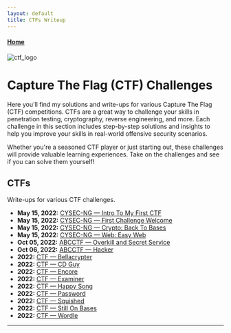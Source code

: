 ```yaml
---
layout: default
title: CTFs Writeup
---
```


<h4 class="mume-header" id="main">
  <a href="https://sonofabot.github.io/">Home</a>&#xA0;&#xA0;&#xA0;
</h4>

![ctf_logo](https://github.com/user-attachments/assets/279360a7-0a08-4388-ae83-77dc171152b6)

# Capture The Flag (CTF) Challenges

Here you'll find my solutions and write-ups for various Capture The Flag (CTF) competitions. CTFs are a great way to challenge your skills in penetration testing, cryptography, reverse engineering, and more. Each challenge in this section includes step-by-step solutions and insights to help you improve your skills in real-world offensive security scenarios.

Whether you're a seasoned CTF player or just starting out, these challenges will provide valuable learning experiences. Take on the challenges and see if you can solve them yourself!

## **CTFs**
Write-ups for various CTF challenges.

- **May 15, 2022:** [CYSEC-NG — Intro To My First CTF](https://sonofabot.github.io/Posts/CTF/CTFs.html)
- **May 15, 2022:** [CYSEC-NG — First Challenge Welcome](https://sonofabot.github.io/Posts/CTF/Welcome.html)
- **May 15, 2022:** [CYSEC-NG — Crypto: Back To Bases](https://sonofabot.github.io/Posts/CTF/backtobases.html)
- **May 15, 2022:** [CYSEC-NG — Web: Easy Web](https://sonofabot.github.io/Posts/CTF/easyweb.html)
- **Oct 05, 2022:** [ABCCTF — Overkill and Secret Service](https://sonofabot.github.io/Posts/CTF/Ov3rkill.html)
- **Oct 06, 2022:** [ABCCTF — Hacker](https://sonofabot.github.io/Posts/CTF/Hacker.html)
- **2022:** [CTF — Bellacrypter](https://sonofabot.github.io/Posts/CTF/bellacrypter.html)
- **2022:** [CTF — CD Guy](https://sonofabot.github.io/Posts/CTF/cdguy.html)
- **2022:** [CTF — Encore](https://sonofabot.github.io/Posts/CTF/encore.html)
- **2022:** [CTF — Examiner](https://sonofabot.github.io/Posts/CTF/examiner.html)
- **2022:** [CTF — Happy Song](https://sonofabot.github.io/Posts/CTF/happysong.html)
- **2022:** [CTF — Password](https://sonofabot.github.io/Posts/CTF/password.html)
- **2022:** [CTF — Squished](https://sonofabot.github.io/Posts/CTF/squished.html)
- **2022:** [CTF — Still On Bases](https://sonofabot.github.io/Posts/CTF/stillonbases.html)
- **2022:** [CTF — Wordle](https://sonofabot.github.io/Posts/CTF/wordle.html)

---

